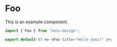 # Foo

This is an example component.

```jsx
import { Foo } from 'henu-design';

export default () => <Foo title="Hello dumi!" />;
```
